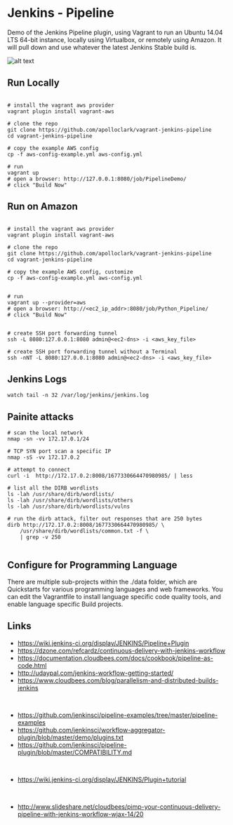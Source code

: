 # Jenkins - Pipeline

Demo of the Jenkins Pipeline plugin, using Vagrant to run an Ubuntu 14.04 LTS
64-bit instance, locally using Virtualbox, or remotely using Amazon. It will
pull down and use whatever the latest Jenkins Stable build is.

![alt text](https://github.com/apolloclark/vagrant-jenkins-pipeline/blob/master/preview.jpg "Jenkins Pipeline preview")



## Run Locally
```shell

# install the vagrant aws provider
vagrant plugin install vagrant-aws

# clone the repo
git clone https://github.com/apolloclark/vagrant-jenkins-pipeline
cd vagrant-jenkins-pipeline

# copy the example AWS config
cp -f aws-config-example.yml aws-config.yml

# run
vagrant up
# open a browser: http://127.0.0.1:8080/job/PipelineDemo/
# click "Build Now"
```



## Run on Amazon
```shell

# install the vagrant aws provider
vagrant plugin install vagrant-aws

# clone the repo
git clone https://github.com/apolloclark/vagrant-jenkins-pipeline
cd vagrant-jenkins-pipeline

# copy the example AWS config, customize
cp -f aws-config-example.yml aws-config.yml


# run
vagrant up --provider=aws
# open a browser: http://<ec2_ip_addr>:8080/job/Python_Pipeline/
# click "Build Now"


# create SSH port forwarding tunnel
ssh -L 8080:127.0.0.1:8080 admin@<ec2-dns> -i <aws_key_file>

# create SSH port forwarding tunnel without a Terminal
ssh -nNT -L 8080:127.0.0.1:8080 admin@<ec2-dns> -i <aws_key_file>
```



## Jenkins Logs
```shell
watch tail -n 32 /var/log/jenkins/jenkins.log
```



## Painite attacks
```shell
# scan the local network
nmap -sn -vv 172.17.0.1/24

# TCP SYN port scan a specific IP
nmap -sS -vv 172.17.0.2

# attempt to connect
curl -i  http://172.17.0.2:8008/1677330664470980985/ | less

# list all the DIRB wordlists
ls -lah /usr/share/dirb/wordlists/
ls -lah /usr/share/dirb/wordlists/others
ls -lah /usr/share/dirb/wordlists/vulns

# run the dirb attack, filter out responses that are 250 bytes
dirb http://172.17.0.2:8008/1677330664470980985/ \
    /usr/share/dirb/wordlists/common.txt -f \
    | grep -v 250


```




## Configure for Programming Language

There are multiple sub-projects within the ./data folder, which are Quickstarts
for various programming languages and web frameworks. You can edit the
Vagrantfile to install language specific code quality tools, and enable
language specific Build projects.

## Links

- https://wiki.jenkins-ci.org/display/JENKINS/Pipeline+Plugin
- https://dzone.com/refcardz/continuous-delivery-with-jenkins-workflow
- https://documentation.cloudbees.com/docs/cookbook/pipeline-as-code.html
- http://udaypal.com/jenkins-workflow-getting-started/
- https://www.cloudbees.com/blog/parallelism-and-distributed-builds-jenkins
<br/>

- https://github.com/jenkinsci/pipeline-examples/tree/master/pipeline-examples
- https://github.com/jenkinsci/workflow-aggregator-plugin/blob/master/demo/plugins.txt
- https://github.com/jenkinsci/pipeline-plugin/blob/master/COMPATIBILITY.md
<br/>

- https://wiki.jenkins-ci.org/display/JENKINS/Plugin+tutorial
<br/>

- http://www.slideshare.net/cloudbees/pimp-your-continuous-delivery-pipeline-with-jenkins-workflow-wjax-14/20

